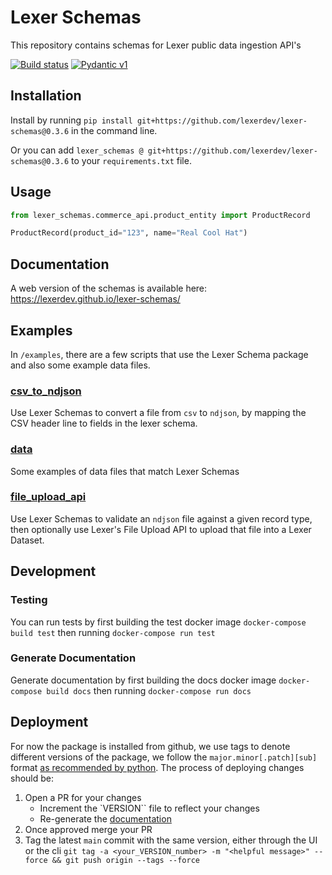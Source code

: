 # Lexer Schemas

This repository contains schemas for Lexer public data ingestion API's

[![Build status](https://badge.buildkite.com/71b600da5678c24261116bf2ba456e9760207385a5d1cce223.svg)](https://buildkite.com/lexer/lexer-schemas)
[![Pydantic v1](https://img.shields.io/endpoint?url=https://raw.githubusercontent.com/pydantic/pydantic/main/docs/badge/v1.json)](https://pydantic.dev)

## Installation
Install by running `pip install git+https://github.com/lexerdev/lexer-schemas@0.3.6` in the command line.

Or you can add `lexer_schemas @ git+https://github.com/lexerdev/lexer-schemas@0.3.6` to your `requirements.txt` file.

## Usage
```python
from lexer_schemas.commerce_api.product_entity import ProductRecord

ProductRecord(product_id="123", name="Real Cool Hat")
```

## Documentation
A web version of the schemas is available here: https://lexerdev.github.io/lexer-schemas/

## Examples

In `/examples`, there are a few scripts that use the Lexer Schema package and also some example data files.

### [csv\_to\_ndjson](examples/csv_to_ndjson/)
Use Lexer Schemas to convert a file from `csv` to `ndjson`, by mapping the CSV header line to fields in the lexer schema.

### [data](examples/data/)
Some examples of data files that match Lexer Schemas

### [file\_upload\_api](examples/file_upload_api/)
Use Lexer Schemas to validate an `ndjson` file against a given record type, then optionally use Lexer's File Upload API to upload that file into a Lexer Dataset.

## Development

### Testing
You can run tests by first building the test docker image `docker-compose build test` then running `docker-compose run test`

### Generate Documentation
Generate documentation by first building the docs docker image `docker-compose build docs` then running `docker-compose run docs`

## Deployment
For now the package is installed from github, we use tags to denote different versions of the package, we follow the `major.minor[.patch][sub]` format [as recommended by python](https://docs.python.org/3/distutils/setupscript.html#additional-meta-data).
The process of deploying changes should be:
1. Open a PR for your changes
    - Increment the `VERSION`` file to reflect your changes
    - Re-generate the [documentation](#generate-documentation)
2. Once approved merge your PR
3. Tag the latest `main` commit with the same version, either through the UI or the cli `git tag -a <your_VERSION_number> -m "<helpful message>" --force && git push origin --tags --force`
